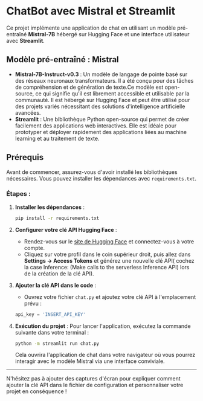 # ChatBot avec Mistral et Streamlit

Ce projet implémente une application de chat en utilisant un modèle pré-entraîné **Mistral-7B** hébergé sur Hugging Face et une interface utilisateur avec **Streamlit**.

## Modèle pré-entraîné : Mistral
- **Mistral-7B-Instruct-v0.3** : Un modèle de langage de pointe basé sur des réseaux neuronaux transformateurs. Il a été conçu pour des tâches de compréhension et de génération de texte.Ce modèle est open-source, ce qui signifie qu'il est librement accessible et utilisable par la communauté. Il est hébergé sur Hugging Face et peut être utilisé pour des projets variés nécessitant des solutions d'intelligence artificielle avancées.
- **Streamlit** : Une bibliothèque Python open-source qui permet de créer facilement des applications web interactives. Elle est idéale pour prototyper et déployer rapidement des applications liées au machine learning et au traitement de texte.

## Prérequis
Avant de commencer, assurez-vous d'avoir installé les bibliothèques nécessaires. Vous pouvez installer les dépendances avec `requirements.txt`.

### Étapes :

1. **Installer les dépendances** :
    ```bash
    pip install -r requirements.txt
    ```

2. **Configurer votre clé API Hugging Face** :
    - Rendez-vous sur le [site de Hugging Face](https://huggingface.co) et connectez-vous à votre compte.
    - Cliquez sur votre profil dans le coin supérieur droit, puis allez dans **Settings -> Access Tokens** et générez une nouvelle clé API( cochez la case Inference: (Make calls to the serverless Inference API)         lors de la création de la clé API).
    
3. **Ajouter la clé API dans le code** :
   - Ouvrez votre fichier `chat.py` et ajoutez votre clé API à l'emplacement prévu :
   
    ```python
    api_key = 'INSERT_API_KEY'
    ```

4. **Exécution du projet** :
    Pour lancer l'application, exécutez la commande suivante dans votre terminal :
    
    ```bash
    python -m streamlit run chat.py
    ```

    Cela ouvrira l'application de chat dans votre navigateur où vous pourrez interagir avec le modèle Mistral via une interface conviviale.

---

N'hésitez pas à ajouter des captures d'écran pour expliquer comment ajouter la clé API dans le fichier de configuration et personnaliser votre projet en conséquence !
